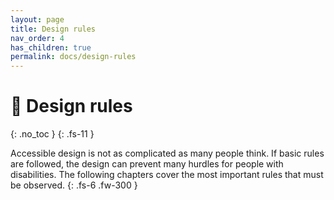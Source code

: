 ```yaml
---
layout: page
title: Design rules
nav_order: 4
has_children: true
permalink: docs/design-rules
---
```


# 🎨 Design rules
{: .no_toc }
{: .fs-11 }

Accessible design is not as complicated as many people think. If basic rules are followed, the design can prevent many hurdles for people with disabilities. The following chapters cover the most important rules that must be observed.
{: .fs-6 .fw-300 }
